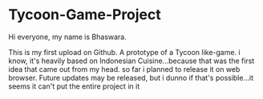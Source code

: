 # Tycoon-Game-Project

Hi everyone, my name is Bhaswara.

This is my first upload on Github. A prototype of a Tycoon like-game. 
i know, it's heavily based on Indonesian Cuisine...because that was 
the first idea that came out from my head. so far i planned to release
it on web browser. Future updates may be released, but i dunno if 
that's possible...it seems it can't put the entire project in it

